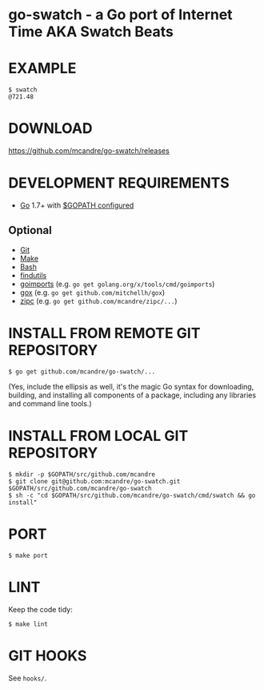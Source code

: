 # go-swatch - a Go port of Internet Time AKA Swatch Beats

# EXAMPLE

```
$ swatch
@721.48
```

# DOWNLOAD

https://github.com/mcandre/go-swatch/releases

# DEVELOPMENT REQUIREMENTS

* [Go](https://golang.org) 1.7+ with [$GOPATH configured](https://gist.github.com/mcandre/ef73fb77a825bd153b7836ddbd9a6ddc)

## Optional

* [Git](https://git-scm.com)
* [Make](https://www.gnu.org/software/make/)
* [Bash](https://www.gnu.org/software/bash/)
* [findutils](https://www.gnu.org/software/findutils/)
* [goimports](https://godoc.org/golang.org/x/tools/cmd/goimports) (e.g. `go get golang.org/x/tools/cmd/goimports`)
* [gox](https://github.com/mitchellh/gox) (e.g. `go get github.com/mitchellh/gox`)
* [zipc](https://github.com/mcandre/zipc) (e.g. `go get github.com/mcandre/zipc/...`)

# INSTALL FROM REMOTE GIT REPOSITORY

```
$ go get github.com/mcandre/go-swatch/...
```

(Yes, include the ellipsis as well, it's the magic Go syntax for downloading, building, and installing all components of a package, including any libraries and command line tools.)

# INSTALL FROM LOCAL GIT REPOSITORY

```
$ mkdir -p $GOPATH/src/github.com/mcandre
$ git clone git@github.com:mcandre/go-swatch.git $GOPATH/src/github.com/mcandre/go-swatch
$ sh -c "cd $GOPATH/src/github.com/mcandre/go-swatch/cmd/swatch && go install"
```

# PORT

```
$ make port
```

# LINT

Keep the code tidy:

```
$ make lint
```

# GIT HOOKS

See `hooks/`.
